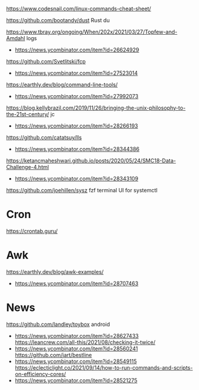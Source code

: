 https://www.codesnail.com/linux-commands-cheat-sheet/

https://github.com/bootandy/dust Rust du

https://www.tbray.org/ongoing/When/202x/2021/03/27/Topfew-and-Amdahl logs
* https://news.ycombinator.com/item?id=26624929

https://github.com/Svetlitski/fcp
* https://news.ycombinator.com/item?id=27523014

https://earthly.dev/blog/command-line-tools/
* https://news.ycombinator.com/item?id=27992073

https://blog.kellybrazil.com/2019/11/26/bringing-the-unix-philosophy-to-the-21st-century/ jc
* https://news.ycombinator.com/item?id=28266193

https://github.com/catatsuy/lls
* https://news.ycombinator.com/item?id=28344386

https://ketancmaheshwari.github.io/posts/2020/05/24/SMC18-Data-Challenge-4.html
* https://news.ycombinator.com/item?id=28343109

https://github.com/joehillen/sysz fzf terminal UI for systemctl

# Cron
https://crontab.guru/

# Awk
https://earthly.dev/blog/awk-examples/
* https://news.ycombinator.com/item?id=28707463

# News
https://github.com/landley/toybox android
* https://news.ycombinator.com/item?id=28627433
https://leancrew.com/all-this/2021/08/checking-it-twice/
* https://news.ycombinator.com/item?id=28560241
https://github.com/jart/bestline
* https://news.ycombinator.com/item?id=28549115
https://eclecticlight.co/2021/09/14/how-to-run-commands-and-scripts-on-efficiency-cores/
* https://news.ycombinator.com/item?id=28521275
